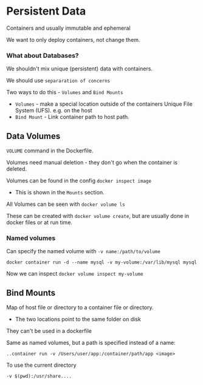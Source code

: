 # Persistent Data

Containers and usually immutable and ephemeral

We want to only deploy containers, not change them.

### What about Databases?

We shouldn't mix unique (persistent) data  with containers.

We should use `separaration of concerns`

Two ways to do this - `Volumes` and `Bind Mounts`

- `Volumes` - make a special location outside of the containers Unique File System (UFS). e.g. on the host
- `Bind Mount` - Link container path to host path.

## Data Volumes

`VOLUME` command in the Dockerfile.

Volumes need manual deletion - they don't go when the container is deleted.

Volumes can be found in the config `docker inspect image`
  - This is shown in the `Mounts` section.

All Volumes can be seen with `docker volume ls`

These can be created with `docker volume create`, but are usually done in docker files or at run time.

### Named volumes


Can specify the named volume with `-v name:/path/to/volume`

`docker container run -d --name mysql -v my-volume:/var/lib/mysql mysql`

Now we can inspect `docker volume inspect my-volume`

## Bind Mounts

Map of host file or directory to a container file or directory.
  - The two locations point to the same folder on disk

They can't be used in a dockerfile

Same as named volumes, but a path is specified instead of a name:

`..container run -v /Users/user/app:/container/path/app <image>`

To use the current directory

`-v $(pwd):/usr/share....`




